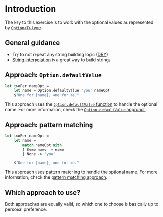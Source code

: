 # Introduction

The key to this exercise is to work with the optional values as represented by [`Option<T>` type][options].

## General guidance

- Try to not repeat any string building logic ([DRY][dry])
- [String interpolation][article-string-formatting] is a great way to build strings

## Approach: `Option.defaultValue`

```fsharp
let twoFer nameOpt =
    let name = Option.defaultValue "you" nameOpt
    $"One for {name}, one for me."
```

This approach uses the [`Option.defaultValue` function][option.default-value] to handle the optional name.
For more information, check the [`Option.defaultValue` approach][approach-option.default-value].

## Approach: pattern matching

```fsharp
let twoFer nameOpt =
    let name =
        match nameOpt with
        | Some name -> name
        | None -> "you"

    $"One for {name}, one for me."
```

This approach uses pattern matching to handle the optional name.
For more information, check the [pattern matching approach][approach-pattern-matching].

## Which approach to use?

Both approaches are equally valid, so which one to choose is basically up to personal preference.

[options]: https://learn.microsoft.com/en-us/dotnet/fsharp/language-reference/options
[approach-option.default-value]: https://exercism.org/tracks/fsharp/exercises/two-fer/approaches/option-default-value
[approach-pattern-matching]: https://exercism.org/tracks/fsharp/exercises/two-fer/approaches/pattern-matching
[article-string-formatting]: https://exercism.org/tracks/fsharp/exercises/two-fer/articles/string-formatting
[dry]: https://en.wikipedia.org/wiki/Don%27t_repeat_yourself
[option.default-value]: https://fsharp.github.io/fsharp-core-docs/reference/fsharp-core-optionmodule.html#defaultValue
